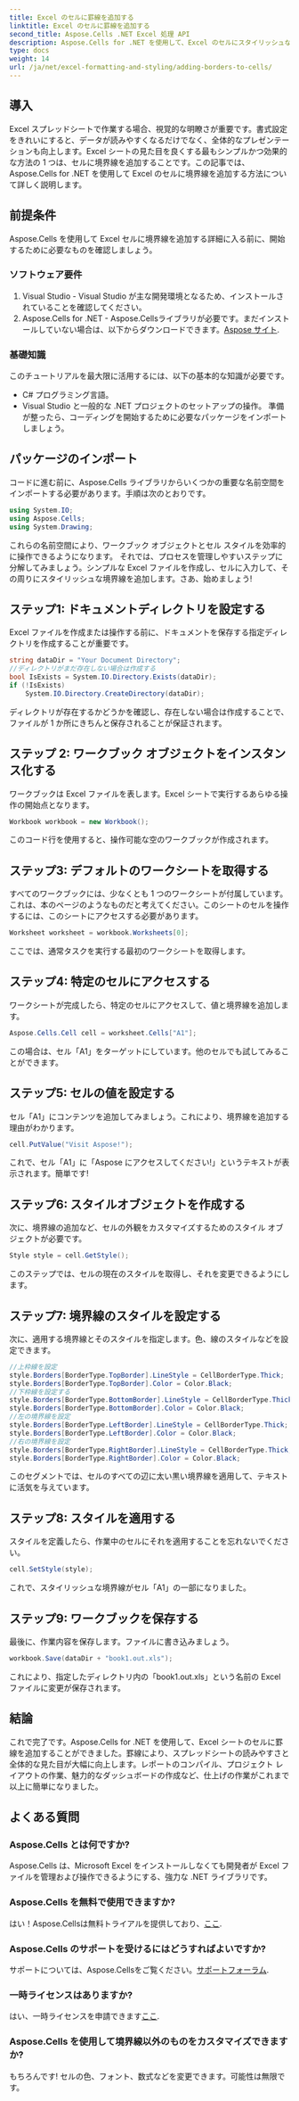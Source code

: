 ```yaml
---
title: Excel のセルに罫線を追加する
linktitle: Excel のセルに罫線を追加する
second_title: Aspose.Cells .NET Excel 処理 API
description: Aspose.Cells for .NET を使用して、Excel のセルにスタイリッシュな境界線を追加する方法を学びます。このステップ バイ ステップ ガイドに従って、わかりやすく魅力的なスプレッドシートを作成しましょう。
type: docs
weight: 14
url: /ja/net/excel-formatting-and-styling/adding-borders-to-cells/
---
```

## 導入
Excel スプレッドシートで作業する場合、視覚的な明瞭さが重要です。書式設定をきれいにすると、データが読みやすくなるだけでなく、全体的なプレゼンテーションも向上します。Excel シートの見た目を良くする最もシンプルかつ効果的な方法の 1 つは、セルに境界線を追加することです。この記事では、Aspose.Cells for .NET を使用して Excel のセルに境界線を追加する方法について詳しく説明します。
## 前提条件
Aspose.Cells を使用して Excel セルに境界線を追加する詳細に入る前に、開始するために必要なものを確認しましょう。
### ソフトウェア要件
1. Visual Studio - Visual Studio が主な開発環境となるため、インストールされていることを確認してください。
2.  Aspose.Cells for .NET - Aspose.Cellsライブラリが必要です。まだインストールしていない場合は、以下からダウンロードできます。[Aspose サイト](https://releases.aspose.com/cells/net/).
### 基礎知識
このチュートリアルを最大限に活用するには、以下の基本的な知識が必要です。
- C# プログラミング言語。
- Visual Studio と一般的な .NET プロジェクトのセットアップの操作。
準備が整ったら、コーディングを開始するために必要なパッケージをインポートしましょう。
## パッケージのインポート
コードに進む前に、Aspose.Cells ライブラリからいくつかの重要な名前空間をインポートする必要があります。手順は次のとおりです。
```csharp
using System.IO;
using Aspose.Cells;
using System.Drawing;
```
これらの名前空間により、ワークブック オブジェクトとセル スタイルを効率的に操作できるようになります。 
それでは、プロセスを管理しやすいステップに分解してみましょう。シンプルな Excel ファイルを作成し、セルに入力して、その周りにスタイリッシュな境界線を追加します。さあ、始めましょう!
## ステップ1: ドキュメントディレクトリを設定する
Excel ファイルを作成または操作する前に、ドキュメントを保存する指定ディレクトリを作成することが重要です。 
```csharp
string dataDir = "Your Document Directory";
//ディレクトリがまだ存在しない場合は作成する
bool IsExists = System.IO.Directory.Exists(dataDir);
if (!IsExists)
    System.IO.Directory.CreateDirectory(dataDir);
```
ディレクトリが存在するかどうかを確認し、存在しない場合は作成することで、ファイルが 1 か所にきちんと保存されることが保証されます。
## ステップ 2: ワークブック オブジェクトをインスタンス化する
ワークブックは Excel ファイルを表します。Excel シートで実行するあらゆる操作の開始点となります。
```csharp
Workbook workbook = new Workbook();
```
このコード行を使用すると、操作可能な空のワークブックが作成されます。
## ステップ3: デフォルトのワークシートを取得する
すべてのワークブックには、少なくとも 1 つのワークシートが付属しています。これは、本のページのようなものだと考えてください。このシートのセルを操作するには、このシートにアクセスする必要があります。
```csharp
Worksheet worksheet = workbook.Worksheets[0];
```
ここでは、通常タスクを実行する最初のワークシートを取得します。
## ステップ4: 特定のセルにアクセスする
ワークシートが完成したら、特定のセルにアクセスして、値と境界線を追加します。
```csharp
Aspose.Cells.Cell cell = worksheet.Cells["A1"];
```
この場合は、セル「A1」をターゲットにしています。他のセルでも試してみることができます。
## ステップ5: セルの値を設定する
セル「A1」にコンテンツを追加してみましょう。これにより、境界線を追加する理由がわかります。
```csharp
cell.PutValue("Visit Aspose!");
```
これで、セル「A1」に「Aspose にアクセスしてください!」というテキストが表示されます。簡単です!
## ステップ6: スタイルオブジェクトを作成する 
次に、境界線の追加など、セルの外観をカスタマイズするためのスタイル オブジェクトが必要です。
```csharp
Style style = cell.GetStyle();
```
このステップでは、セルの現在のスタイルを取得し、それを変更できるようにします。
## ステップ7: 境界線のスタイルを設定する
次に、適用する境界線とそのスタイルを指定します。色、線のスタイルなどを設定できます。
```csharp
//上枠線を設定
style.Borders[BorderType.TopBorder].LineStyle = CellBorderType.Thick;
style.Borders[BorderType.TopBorder].Color = Color.Black;
//下枠線を設定する
style.Borders[BorderType.BottomBorder].LineStyle = CellBorderType.Thick;
style.Borders[BorderType.BottomBorder].Color = Color.Black;
//左の境界線を設定
style.Borders[BorderType.LeftBorder].LineStyle = CellBorderType.Thick;
style.Borders[BorderType.LeftBorder].Color = Color.Black;
//右の境界線を設定
style.Borders[BorderType.RightBorder].LineStyle = CellBorderType.Thick;
style.Borders[BorderType.RightBorder].Color = Color.Black;
```
このセグメントでは、セルのすべての辺に太い黒い境界線を適用して、テキストに活気を与えています。
## ステップ8: スタイルを適用する
スタイルを定義したら、作業中のセルにそれを適用することを忘れないでください。
```csharp
cell.SetStyle(style);
```
これで、スタイリッシュな境界線がセル「A1」の一部になりました。
## ステップ9: ワークブックを保存する
最後に、作業内容を保存します。ファイルに書き込みましょう。
```csharp
workbook.Save(dataDir + "book1.out.xls");
```
これにより、指定したディレクトリ内の「book1.out.xls」という名前の Excel ファイルに変更が保存されます。
## 結論
これで完了です。Aspose.Cells for .NET を使用して、Excel シートのセルに罫線を追加することができました。罫線により、スプレッドシートの読みやすさと全体的な見た目が大幅に向上します。レポートのコンパイル、プロジェクト レイアウトの作業、魅力的なダッシュボードの作成など、仕上げの作業がこれまで以上に簡単になりました。
## よくある質問
### Aspose.Cells とは何ですか?
Aspose.Cells は、Microsoft Excel をインストールしなくても開発者が Excel ファイルを管理および操作できるようにする、強力な .NET ライブラリです。
### Aspose.Cells を無料で使用できますか?
はい！Aspose.Cellsは無料トライアルを提供しており、[ここ](https://releases.aspose.com/).
### Aspose.Cells のサポートを受けるにはどうすればよいですか?
サポートについては、Aspose.Cellsをご覧ください。[サポートフォーラム](https://forum.aspose.com/c/cells/9).
### 一時ライセンスはありますか?
はい、一時ライセンスを申請できます[ここ](https://purchase.aspose.com/temporary-license/).
### Aspose.Cells を使用して境界線以外のものをカスタマイズできますか?
もちろんです! セルの色、フォント、数式などを変更できます。可能性は無限です。